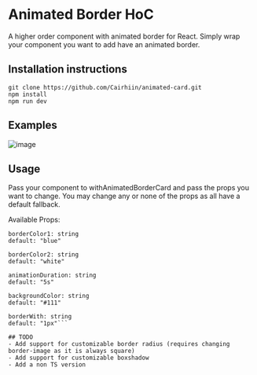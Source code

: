 # Animated Border HoC
A higher order component with animated border for React. Simply wrap your component you want to add have an animated border.

## Installation instructions
```
git clone https://github.com/Cairhiin/animated-card.git
npm install
npm run dev
```

## Examples
![image](https://user-images.githubusercontent.com/21054780/236259737-98193214-f0f5-467a-9509-db818c9b3526.png)

## Usage
Pass your component to withAnimatedBorderCard and pass the props you want to change.
You may change any or none of the props as all have a default fallback.

Available Props:

```
borderColor1: string
default: "blue"

borderColor2: string
default: "white"

animationDuration: string
default: "5s"

backgroundColor: string
default: "#111"

borderWith: string
default: "1px"```

## TODO
- Add support for customizable border radius (requires changing border-image as it is always square)
- Add support for customizable boxshadow
- Add a non TS version
